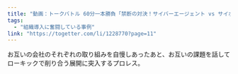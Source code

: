 ```yaml
---
title: "動画：トークバトル 60分一本勝負「禁断の対決！サイバーエージェント vs サイボウズ」"
tags:
  - "組織導入に奮闘している事例"
link: "https://togetter.com/li/1228770?page=11"
---
```


お互いの会社のそれぞれの取り組みを自慢しあったあと、お互いの課題を話してローキックで削り合う展開に突入するプロレス。
